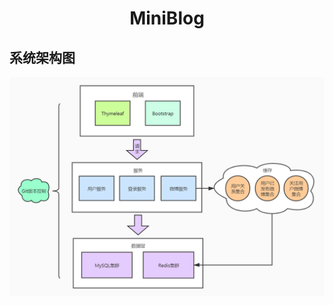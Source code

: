 <div align="center">
    <h1>
        MiniBlog
    </h1>
</div>

## 系统架构图

<div align="center">
  <img src="pics/miniblog架构.jpg">
</div>
